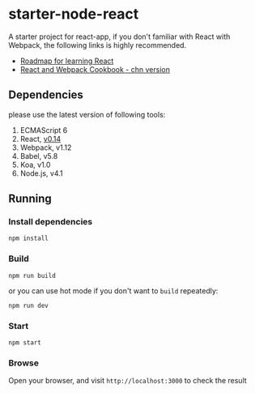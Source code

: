 # starter-node-react
A starter project for react-app, if you don't familiar with React with Webpack,
the following links is highly recommended.

- [Roadmap for learning React](https://github.com/wwsun/awesome-javascript/tree/master/sections/React)
- [React and Webpack Cookbook - chn version](https://fakefish.github.io/react-webpack-cookbook/index.html)

## Dependencies

please use the latest version of following tools:

1. ECMAScript 6
1. React, [v0.14](http://facebook.github.io/react/blog/2015/10/07/react-v0.14.html)
1. Webpack, v1.12
1. Babel, v5.8
1. Koa, v1.0
1. Node.js, v4.1

## Running

### Install dependencies

    npm install
    
### Build

    npm run build
    
or you can use hot mode if you don't want to `build` repeatedly:

    npm run dev

### Start

    npm start
    
### Browse

Open your browser, and visit `http://localhost:3000` to check the result